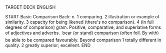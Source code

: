 TARGET DECK
ENGLISH

START
Basic
Comparison
Back: n. 1 comparing. 2 illustration or example of similarity. 3 capacity for being likened (there's no comparison). 4 (in full degrees of comparison) gram. Positive, comparative, and superlative forms of adjectives and adverbs.  bear (or stand) comparison (often foll. By with) be able to be compared favourably. Beyond comparison 1 totally different in quality. 2 greatly superior; excellent.
END

